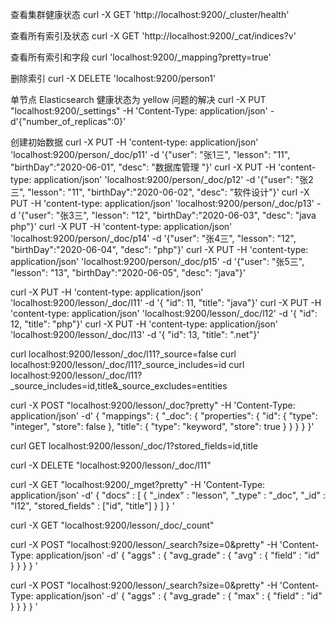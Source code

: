 
查看集群健康状态
  curl -X GET 'http://localhost:9200/_cluster/health'

查看所有索引及状态
  curl -X GET 'http://localhost:9200/_cat/indices?v'

查看所有索引和字段
  curl 'localhost:9200/_mapping?pretty=true'

删除索引
  curl -X DELETE 'localhost:9200/person1'

单节点 Elasticsearch 健康状态为 yellow 问题的解决
  curl -X PUT "localhost:9200/_settings" -H 'Content-Type: application/json' -d'{"number_of_replicas":0}'

创建初始数据
  curl -X PUT -H 'content-type: application/json' 'localhost:9200/person/_doc/p11' -d '{"user": "张1三", "lesson": "11", "birthDay":"2020-06-01", "desc": "数据库管理 "}' 
  curl -X PUT -H 'content-type: application/json' 'localhost:9200/person/_doc/p12' -d '{"user": "张2三", "lesson": "11", "birthDay":"2020-06-02", "desc": "软件设计"}' 
  curl -X PUT -H 'content-type: application/json' 'localhost:9200/person/_doc/p13' -d '{"user": "张3三", "lesson": "12", "birthDay":"2020-06-03", "desc": "java php"}' 
  curl -X PUT -H 'content-type: application/json' 'localhost:9200/person/_doc/p14' -d '{"user": "张4三", "lesson": "12", "birthDay":"2020-06-04", "desc": "php"}' 
  curl -X PUT -H 'content-type: application/json' 'localhost:9200/person/_doc/p15' -d '{"user": "张5三", "lesson": "13", "birthDay":"2020-06-05", "desc": "java"}' 

  curl -X PUT -H 'content-type: application/json' 'localhost:9200/lesson/_doc/l11' -d '{  "id": 11,  "title": "java"}' 
  curl -X PUT -H 'content-type: application/json' 'localhost:9200/lesson/_doc/l12' -d '{  "id": 12,  "title": "php"}' 
  curl -X PUT -H 'content-type: application/json' 'localhost:9200/lesson/_doc/l13' -d '{  "id": 13,  "title": ".net"}' 










curl localhost:9200/lesson/_doc/l11?_source=false
curl localhost:9200/lesson/_doc/l11?_source_includes=id
curl localhost:9200/lesson/_doc/l11?_source_includes=id,title&_source_excludes=entities



curl -X POST "localhost:9200/lesson/_doc?pretty" -H 'Content-Type: application/json' -d'
{
   "mappings": {
      "_doc": {
         "properties": {
            "id": {
               "type": "integer",
               "store": false
            },
            "title": {
               "type": "keyword",
               "store": true
            }
         }
      }
   }
}'

curl GET localhost:9200/lesson/_doc/1?stored_fields=id,title

curl -X DELETE "localhost:9200/lesson/_doc/l11"


curl -X GET "localhost:9200/_mget?pretty" -H 'Content-Type: application/json' -d'
{
    "docs" : [
        {
            "_index" : "lesson",
            "_type" : "_doc",
            "_id" : "l12",
            "stored_fields" : ["id", "title"]
        }
    ]
}
'


curl -X GET "localhost:9200/lesson/_doc/_count" 

curl -X POST "localhost:9200/lesson/_search?size=0&pretty" -H 'Content-Type: application/json' -d'
{
    "aggs" : {
        "avg_grade" : { "avg" : { "field" : "id" } }
    }
}
'


curl -X POST "localhost:9200/lesson/_search?size=0&pretty" -H 'Content-Type: application/json' -d'
{
    "aggs" : {
        "avg_grade" : { "max" : { "field" : "id" } }
    }
}
'



